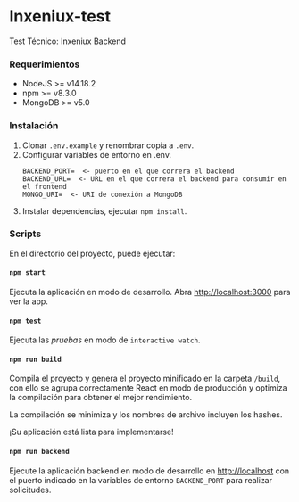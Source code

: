 # Inxeniux-test
Test Técnico: Inxeniux Backend

### Requerimientos
- NodeJS >= v14.18.2
- npm >= v8.3.0
- MongoDB >= v5.0

### Instalación
1. Clonar `.env.example` y renombrar copia a `.env`.
2. Configurar variables de entorno en .env.
    ```
    BACKEND_PORT=  <- puerto en el que correra el backend
    BACKEND_URL=  <- URL en el que correra el backend para consumir en el frontend
    MONGO_URI=  <- URI de conexión a MongoDB
    ```
3. Instalar dependencias, ejecutar `npm install`.

### Scripts
En el directorio del proyecto, puede ejecutar:

#### `npm start`
Ejecuta la aplicación en modo de desarrollo.
Abra [http://localhost:3000](http://localhost:3000) para ver la app.

#### `npm test`
Ejecuta las *pruebas* en modo de `interactive watch`.

#### `npm run build`
Compila el proyecto y genera el proyecto minificado en la carpeta `/build`, con ello se agrupa correctamente React en modo de producción y optimiza la compilación para obtener el mejor rendimiento.

La compilación se minimiza y los nombres de archivo incluyen los hashes.

¡Su aplicación está lista para implementarse!

#### `npm run backend`
Ejecute la aplicación backend en modo de desarrollo en [http://localhost](http://localhost) con el puerto indicado en la variables de entorno `BACKEND_PORT` para realizar solicitudes.
